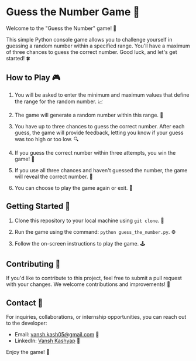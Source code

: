 # Guess the Number Game 🎲

Welcome to the "Guess the Number" game! 🚀

This simple Python console game allows you to challenge yourself in guessing a random number within a specified range. You'll have a maximum of three chances to guess the correct number. Good luck, and let's get started! 🍀

## How to Play 🎮

1. You will be asked to enter the minimum and maximum values that define the range for the random number. 📈

2. The game will generate a random number within this range. 🎯

3. You have up to three chances to guess the correct number. After each guess, the game will provide feedback, letting you know if your guess was too high or too low. 🔍

4. If you guess the correct number within three attempts, you win the game! 🎉

5. If you use all three chances and haven't guessed the number, the game will reveal the correct number. 🙈

6. You can choose to play the game again or exit. 🔄

## Getting Started 🚀

1. Clone this repository to your local machine using `git clone`. 📁

2. Run the game using the command: `python guess_the_number.py`. ⚙️

3. Follow the on-screen instructions to play the game. 🕹️

## Contributing 🤝

If you'd like to contribute to this project, feel free to submit a pull request with your changes. We welcome contributions and improvements! 🚀

## Contact 📧

For inquiries, collaborations, or internship opportunities, you can reach out to the developer:

- Email: [vansh.kash05@gmail.com](mailto:vansh.kash05@gmail.com) 📧
- LinkedIn: [Vansh Kashyap](https://www.linkedin.com/in/vansh-kashyap-b91886289) 🔗

Enjoy the game! 🎉
